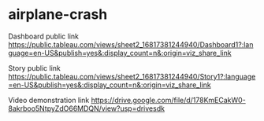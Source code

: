 # airplane-crash


Dashboard public link  https://public.tableau.com/views/sheet2_16817381244940/Dashboard1?:language=en-US&publish=yes&:display_count=n&:origin=viz_share_link

Story public link       https://public.tableau.com/views/sheet2_16817381244940/Story1?:language=en-US&publish=yes&:display_count=n&:origin=viz_share_link

Video demonstration link https://drive.google.com/file/d/178KmECakW0-8akrboo5NtpyZdO66MDQN/view?usp=drivesdk
